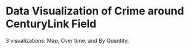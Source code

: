 # Data Visualization of Crime around CenturyLink Field
3 visualizations: Map, Over time, and By Quantity.
